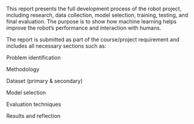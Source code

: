 This report presents the full development process of the robot project, including research, data collection, model selection, training, testing, and final evaluation. The purpose is to show how machine learning helps improve the robot’s performance and interaction with humans.

The report is submitted as part of the course/project requirement and includes all necessary sections such as:

Problem identification

Methodology

Dataset (primary & secondary)

Model selection

Evaluation techniques

Results and reflection
